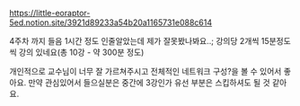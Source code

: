 https://little-eoraptor-5ed.notion.site/3921d89233a54b20a1165731e088c614

4주차 까지 들음
1시간 정도 인줄알았는데 제가 잘못봤나봐요..;
강의당 2개씩 15분정도씩 강의 있네요(총 10강 - 약 300분 정도)

개인적으로 교수님이 너무 잘 가르쳐주시고 전체적인 네트워크 구성?을 볼 수 있어서 좋아요.
만약 관심있어서 들으실분은 중간에 3강인가 유선 부분은 스킵하셔도 될 것 같아요.